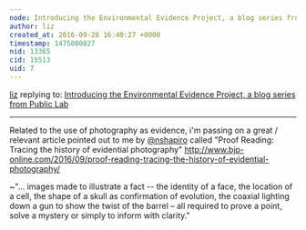 ```yaml
---
node: Introducing the Environmental Evidence Project, a blog series from Public Lab
author: liz
created_at: 2016-09-28 16:40:27 +0000
timestamp: 1475080827
nid: 13365
cid: 15513
uid: 7
---
```




[liz](../profile/liz) replying to: [Introducing the Environmental Evidence Project, a blog series from Public Lab](../notes/warren/08-18-2016/introducing-the-environmental-evidence-project-a-blog-series-from-public-lab)

----
Related to the use of photography as evidence, i'm passing on a great / relevant article pointed out to me by [@nshapiro](/profile/nshapiro) called "Proof Reading: Tracing the history of evidential photography" http://www.bjp-online.com/2016/09/proof-reading-tracing-the-history-of-evidential-photography/  

~"... images made to illustrate a fact -- the identity of a face, the location of a cell, the shape of a skull as confirmation of evolution, the coaxial lighting down a gun to show the twist of the barrel – all required to prove a point, solve a mystery or simply to inform with clarity."